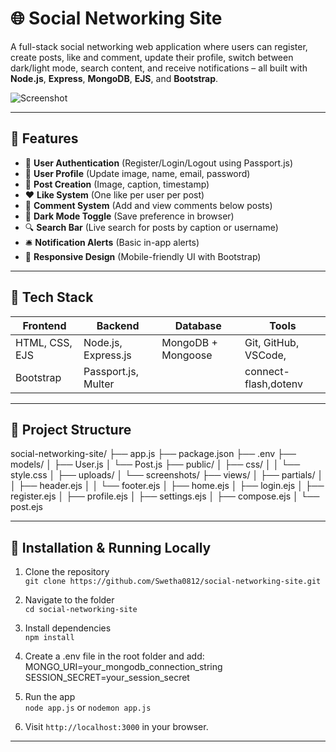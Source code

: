 # 🌐 Social Networking Site

A full-stack social networking web application where users can register, create posts, like and comment, update their profile, switch between dark/light mode, search content, and receive notifications – all built with **Node.js**, **Express**, **MongoDB**, **EJS**, and **Bootstrap**.

![Screenshot](public/images/social-network-banner.png)

---

## 🚀 Features

- 📝 **User Authentication** (Register/Login/Logout using Passport.js)
- 👤 **User Profile** (Update image, name, email, password)
- 📸 **Post Creation** (Image, caption, timestamp)
- ❤️ **Like System** (One like per user per post)
- 💬 **Comment System** (Add and view comments below posts)
- 🔦 **Dark Mode Toggle** (Save preference in browser)
- 🔍 **Search Bar** (Live search for posts by caption or username)
- 🛎️ **Notification Alerts** (Basic in-app alerts)
- 📱 **Responsive Design** (Mobile-friendly UI with Bootstrap)

---

## 🧰 Tech Stack

| Frontend           | Backend              | Database          | Tools               |
|--------------------|----------------------|-------------------|---------------------|
| HTML, CSS, EJS     | Node.js, Express.js  | MongoDB + Mongoose| Git, GitHub, VSCode,|
| Bootstrap          | Passport.js, Multer  |                   | connect-flash,dotenv|

---

## 📂 Project Structure
social-networking-site/
├── app.js
├── package.json
├── .env
├── models/
│   ├── User.js
│   └── Post.js
├── public/
│   ├── css/
│   │   └── style.css
│   ├── uploads/
│   └── screenshots/
├── views/
│   ├── partials/
│   │   ├── header.ejs
│   │   └── footer.ejs
│   ├── home.ejs
│   ├── login.ejs
│   ├── register.ejs
│   ├── profile.ejs
│   ├── settings.ejs
│   ├── compose.ejs
│   └── post.ejs

---

## 🔧 Installation & Running Locally

1. Clone the repository  
   `git clone https://github.com/Swetha0812/social-networking-site.git`

2. Navigate to the folder  
   `cd social-networking-site`

3. Install dependencies  
   `npm install`

4. Create a .env file in the root folder and add:
MONGO_URI=your_mongodb_connection_string
SESSION_SECRET=your_session_secret

5. Run the app  
`node app.js` or `nodemon app.js`

6. Visit `http://localhost:3000` in your browser.

---


